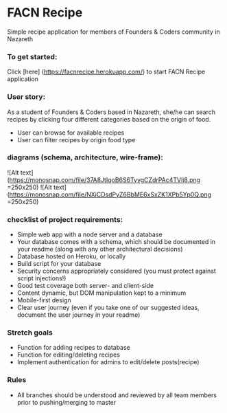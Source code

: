 # FACN Recipe
Simple recipe application for members of Founders & Coders community in Nazareth

### To get started:
Click [here] (https://facnrecipe.herokuapp.com/) to start FACN Recipe application

### User story:
As a student of Founders & Coders based in Nazareth, she/he can search recipes by clicking four different categories based on the origin of food.

+ User can browse for available recipes
+ User can filter recipes by origin food type

### diagrams (schema, architecture, wire-frame):
![Alt text](https://monosnap.com/file/37A8JtIqoB6S6TyvgCZdrPAc4TVlj8.png =250x250)
![Alt text](https://monosnap.com/file/NXiCDsdPyZ6BbME6xSxZK1XPb5Yp0Q.png =250x250)



### checklist of project requirements:   

+ Simple web app with a node server and a database
+ Your database comes with a schema, which should be documented in your readme (along with any other architectural decisions)
+ Database hosted on Heroku, or locally
+ Build script for your database
+ Security concerns appropriately considered (you must protect against script injections!)
+ Good test coverage both server- and client-side
+ Content dynamic, but DOM manipulation kept to a minimum
+ Mobile-first design
+ Clear user journey (even if you take one of our suggested ideas, document the user journey in your readme)

### Stretch goals
+ Function for adding recipes to database
+ Function for editing/deleting recipes
+ Implement authentication for admins to edit/delete posts(recipe)  

### Rules
+ All branches should be understood and reviewed by all team members prior to pushing/merging to master
